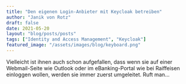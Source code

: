 ```yaml
---
title: "Den eigenen Login-Anbieter mit Keycloak betreiben"
author: "Janik von Rotz"
draft: false
date: 2021-05-20
layout: "blog/posts/posts"
tags: ["Identity and Access Management", "Keycloak"]
featured_image: "/assets/images/blog/keyboard.png"
---
```


Vielleicht ist ihnen auch schon aufgefallen, dass wenn sie auf einer Webmail-Seite wie Outlook oder im eBanking-Portal wie bei Raiffeisen einloggen wollen, werden sie immer zuerst umgeleitet. Ruft man...


